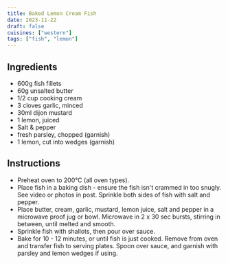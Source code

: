 ```yaml
---
title: Baked Lemon Cream Fish
date: 2023-11-22
draft: false
cuisines: ["western"]
tags: ["fish", "lemon"]
---
```


## Ingredients
- 600g fish fillets
- 60g unsalted butter
- 1/2 cup cooking cream
- 3 cloves garlic, minced
- 30ml dijon mustard
- 1 lemon, juiced
- Salt & pepper
- fresh parsley, chopped (garnish)
- 1 lemon, cut into wedges (garnish)

## Instructions
- Preheat oven to 200°C (all oven types).
- Place fish in a baking dish - ensure the fish isn't crammed in too snugly. See video or photos in post. Sprinkle both sides of fish with salt and pepper.
- Place butter, cream, garlic, mustard, lemon juice, salt and pepper in a microwave proof jug or bowl. Microwave in 2 x 30 sec bursts, stirring in between, until melted and smooth.
- Sprinkle fish with shallots, then pour over sauce.
- Bake for 10 - 12 minutes, or until fish is just cooked. Remove from oven and transfer fish to serving plates. Spoon over sauce, and garnish with parsley and lemon wedges if using.

